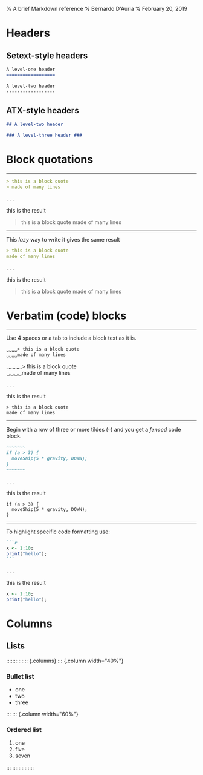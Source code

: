% A brief Markdown reference
% Bernardo D'Auria
% February 20, 2019

# Headers

##  Setext-style headers

```markdown
A level-one header
==================

A level-two header
------------------
```

## ATX-style headers

```markdown
## A level-two header 

### A level-three header ###
```

# Block quotations

------------------

```markdown
> this is a block quote
> made of many lines
```

. . .

this is the result

> this is a block quote
> made of many lines


------------------

This _lazy_ way to write it gives the same result
```markdown
> this is a block quote
made of many lines
```

. . .

this is the result

>  this is a block quote
made of many lines

# Verbatim (code) blocks

------------------

Use 4 spaces or a tab to include a block text as it is.

```markdown
␣␣␣␣> this is a block quote
␣␣␣␣made of many lines
```

&blank;&blank;&blank;&blank;> this is a block quote  
&blank;&blank;&blank;&blank;made of many lines

. . .

this is the result

    > this is a block quote  
    made of many lines

------------------

Begin with a row of three or more tildes (`~`) and you get a _fenced_ code block.

```markdown
~~~~~~~
if (a > 3) {
  moveShip(5 * gravity, DOWN);
}
~~~~~~~
```

. . .

this is the result

~~~~~~~
if (a > 3) {
  moveShip(5 * gravity, DOWN);
}
~~~~~~~

------------------

To highlight specific code formatting use:

````markdown
```r
x <- 1:10;
print("hello");
```
````

. . .

this is the result

```r
x <- 1:10;
print("hello");
```

# Columns

##  Lists

:::::::::::::: {.columns}
::: {.column width="40%"}

### Bullet list

* one
* two
* three

:::
::: {.column width="60%"}

### Ordered list

1. one
5. five
7. seven

:::
::::::::::::::